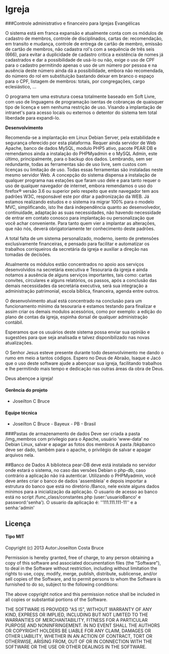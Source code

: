 Igreja
======

###Controle administrativo e financeiro para Igrejas Evangélicas

 O sistema está em franca expansão e atualmente conta com os módulos de cadastro de membros, controle de disciplinados, cartas de: recomendação, em transito e mudança, controle de entrega de cartão de membro, emissão de cartão de membros, não cadastra rol's com a sequência de três seis (666), para evitar a duplicidade de cadastro critica a existência de nomes já cadastrados e dar a possibilidade de usá-lo ou não, exige o uso de CPF para o cadastro permitindo apenas o uso de um número por pessoa e na ausência deste número ainda dá a possibilidade, embora não recomendada, do número do rol em substituição bastando deixar em branco o espaço para o CPF, listagem de membros: totais, por congregações, cargo eclesiástico, ...

  O programa tem uma estrutura coesa totalmente baseado em Soft Livre, com uso de linguagens de programação isentas de cobranças de quaisquer tipo de licença e sem nenhuma restrição de uso. Visando a implantação de intranet's para acesso locais ou externos o detentor do sistema tem total liberdade para expandi-lo.


__Desenvolvimento__

 Recomenda-se a implantação em Linux Debian Server, pela estabilidade e segurança oferecido por esta plataforma. Requer ainda servidor de Web Apache, banco de dados MySQL, modulo PHP5 ativo, pacote PEAR DB e remendamos ainda a instalação do PHPMyadmin e o MySQL Admin, este último, principalmente, para o backup dos dados. Lembrando, sem ser redundante, todas as ferramentas são de uso livre, sem custos com licenças ou limitação de uso. Todas essas ferramentas são instaladas neste mesmo servidor Web.
 A concepção do sistema dispensa a instalação de qualquer programa nas estações que faram uso dele e para tanto requer o uso de qualquer navegador de internet, embora remendamos o uso do firefox® versão 3.6 ou superior pelo respeito que este navegador tem aos padrões W3C, responsável este por ditar a padronização da WEB.
 Já estamos realizando estudos e o sistema ira migrar 100% para o modelo MVC, simplificando, isto lhe dará independência quanto ao desenvolvedor, continuidade, adaptação as suas necessidades, não havendo necessidade de entrar em contato conosco para implantação ou personalização que você achar conveniente. Para tanto quem vier a implantar as alterações, que não nós, deverá obrigatoriamente ter conhecimento deste padrões.

  A total falta de um sistema personalizado, moderno, isento de pretensões exclusivamente financeiras, e pensado para facilitar e automatizar os trabalhos corriqueiros da secretária da igreja e auxiliar a direção nas tomadas de decisões.

  Atualmente os módulos estão concentrados no apoio aos serviços desenvolvidos na secretária executiva e Tesouraria da igreja e ainda notamos a ausência de alguns serviços importantes, tais como: cartas convites, circulares e alguns relatórios, os passos, após a conclusão das demais necessidades da secretária executiva, será sua integração a administração patrimonial, escola bíblica, financeira, agenda entre outros.
  
  O desenvolvimento atual está concentrado na conclusão para um funcionamento mínimo da tesouraria e estamos testando para finalizar e assim criar os demais modulos acessórios, como por exemplo: a edição do plano de contas da igreja, espinha dorsal de qualquer administração contábil.

  Esperamos que os usuários deste sistema possa enviar sua opinião e sugestões para que seja analisada e talvez disponibilizado nas novas atualizações.

  O Senhor Jesus esteve presente durante todo desenvolvimento me dando o rumo em meio a tantos códigos. Espero no Deus de Abraão, Isaque e Jacó que o uso deste software ajude a abençoar sua igreja, facilitando trabalhos e lhe permitindo mais tempo e dedicação nas outras áreas da obra de Deus.

   Deus abençoe a igreja!

#### Gerência do projeto
- Joseilton C Bruce

#### Equipe técnica
- Joseilton C Bruce - Bayeux - PB - Brasil

###Pastas de armazenamento de dados
   Deve ser criada a pasta /img_membros com privilegio para o Apache, usuário 'www-data' no Debian Linux, salvar e apagar as fotos dos membros
   A pasta /bkpbanco deve ser dado, também para o apache, o privilégio de salvar e apagar arquivos nela.

##Banco de Dados
 A biblioteca pear-DB deve está instalada no servidor onde estará o sistema, no caso das versões Debian o php-db, caso contrário a aplicação não irá autenticar.
 Utilizando o PHPMyadmin, você deve antes criar o banco de dados 'assembleia' e depois importar a estrutura do banco que está no diretório /Banco, nele existe alguns dados mínimos para a inicialização da aplicação.
 O usuario de acesso ao banco está no script /func_class/constantes.php (user:'usuarioBanco' e password:'senha').
 O usuario da aplicação é: ''111.111.111-11'' e a senha:'admin'

## Licença

#### __Tipo MIT__
 Copyright (c) 2013 Autor:Joseilton Costa Bruce

 Permission is hereby granted, free of charge, to any person obtaining a copy
 of this software and associated documentation files (the "Software"), to deal
 in the Software without restriction, including without limitation the rights
 to use, copy, modify, merge, publish, distribute, sublicense, and/or sell
 copies of the Software, and to permit persons to whom the Software is
 furnished to do so, subject to the following conditions:

 The above copyright notice and this permission notice shall be included in
 all copies or substantial portions of the Software.

 THE SOFTWARE IS PROVIDED "AS IS", WITHOUT WARRANTY OF ANY KIND, EXPRESS OR
 IMPLIED, INCLUDING BUT NOT LIMITED TO THE WARRANTIES OF MERCHANTABILITY,
 FITNESS FOR A PARTICULAR PURPOSE AND NONINFRINGEMENT. IN NO EVENT SHALL THE
 AUTHORS OR COPYRIGHT HOLDERS BE LIABLE FOR ANY CLAIM, DAMAGES OR OTHER
 LIABILITY, WHETHER IN AN ACTION OF CONTRACT, TORT OR OTHERWISE, ARISING FROM,
 OUT OF OR IN CONNECTION WITH THE SOFTWARE OR THE USE OR OTHER DEALINGS IN
 THE SOFTWARE.


